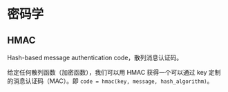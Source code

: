 # 密码学

## HMAC

Hash-based message authentication code，散列消息认证码。

给定任何散列函数（加密函数），我们可以用 HMAC 获得一个可以通过 key 定制的消息认证码（MAC）。即 `code = hmac(key, message, hash_algorithm)`。